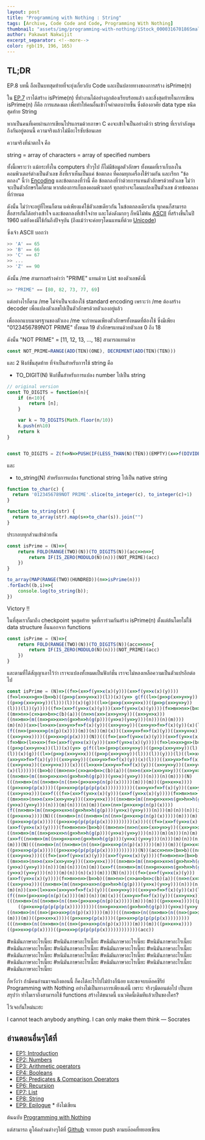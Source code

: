 ```yaml
---
layout: post
title: "Programming with Nothing : String"
tags: [Archive, Code Code and Code, Programming With Nothing]
thumbnail: "assets/img/programming-with-nothing/iStock_000031670186Small.jpg"
author: Pakawat Nakwijit
excerpt_separator: <!--more-->
color: rgb(19, 196, 165)
---
```


## TL;DR
EP.8 บทนี้ ถือเป็นบทสุดท้ายที่จะยุ่งเกี่ยวกับ Code และเป็นปลายทางของการสร้าง isPrime(n)

<!--more-->



ใน [EP.7](https://chameleontk.github.io/programming-with-nothing-vii) เราได้สร้าง isPrime(n) ที่ทำงานได้อย่างถูกต้องเรียบร้อยแล้ว และสิ่งสุดท้ายในการเขียน isPrime(n) ก็คือ การแสดงผล เพื่อทำให้คนอื่นเข้าใจคำตอบง่ายขึ้น ซึ่งต้องอาศัย data type ชนิดสุดท้าย
String

หากเป็นคนที่เคยผ่านการเขียนโปรแกรมด้วยภาษา C คงจะเข้าใจเป็นอย่างดีว่า string ที่เรากำลังพูดถึงกันอยู่ตอนนี้ ความจริงแล้วไม่มีอะไรซับซ้อนเลย

ความจริงที่น่าตกใจ คือ

<div class="blockquote">string = array of characters = array of specified numbers</div>

ทั้งนี้เพราะว่า แม้กระทั่งใน computers ทั่วๆไป ก็ไม่มีข้อมูลตัวอักษร ทั้งหมดที่เราเก็บลงในคอมพิวเตอร์ต่างเป็นตัวเลข สิ่งที่เราเห็นเป็นแค่ ข้อตกลง ที่คอมทุกเครื่องใช้ร่วมกัน และเรียก "ข้อตกลง" นี้ว่า [Encoding](http://en.wikipedia.org/wiki/Character_encoding) และข้อตกลงที่ว่านี้ คือ ข้อตกลงที่ว่าด้วยการแทนตัวอักษรด้วยตัวเลข ไม่ว่าจะเป็นตัวอักษรใดก็ตาม หากต้องการเก็บลงคอมพิวเตอร์ ทุกอย่างจะโดนแปลงเป็นตัวเลข ด้วยข้อตกลงที่กำหนด

ดังนั้น ไม่ว่าจะอยู่ที่ไหนก็ตาม แค่เพียงแค่ใช้ตัวเลขเดียวกัน ในข้อตกลงเดียวกัน ทุกคนก็สามารถสื่อสารกันได้อย่างเข้าใจ และข้อตกลงที่เข้าใจง่าย และโด่งดังมากๆ ก็หนีไม่พ้น [ASCII](http://en.wikipedia.org/wiki/ASCII) ที่สร้างขึ้นในปี 1960 แต่ยังคงมีใช้กันถึงปัจจุบัน (ถึงแม้ว่าจะค่อยๆโดนแทนที่ด้วย [Unicode](https://en.wikipedia.org/wiki/Unicode))

ซึ่งเจ้า ASCII บอกว่า
```js
>> 'A' == 65
>> 'B' == 66
>> 'C' == 67
>> ...
>> 'Z' == 90
```

ดังนั้น /me สามารถสร้างคำว่า "PRIME" แทนด้วย List ของตัวเลขดังนี้

```js
>> "PRIME" == [80, 82, 73, 77, 69]
```

แต่อย่างไรก็ตาม /me ไม่จำเป็นจะต้องใช้ standard encoding เพราะว่า /me ต้องสร้าง decoder เพื่อแปลงตัวเลขไปเป็นตัวอักษรด้วยตัวเองอยู่แล้ว

เพื่อออกแบบมาตรฐานของตัวเอง /me จะกำหนดเพียงตัวอักษรทั้งหมดที่ต้องใช้ ซึ่งมีเพียง "0123456789NOT PRIME" ทั้งหมด 19 ตัวอักษรแทนด้วยตัวเลข 0 ถึง 18

ดังนั้น "NOT PRIME" = [11, 12, 13, ..., 18] สามารถแทนด้วย

```js
const NOT_PRIME=RANGE(ADD(TEN)(ONE), DECREMENT(ADD(TEN)(TEN)))
```

และ 2 ฟังก์ชั่นสุดท้าย ที่จำเป็นสำหรับการใช้ string คือ

* TO_DIGIT(N) ฟังก์ชั่ันสำหรับการแปลง number ไปเป็น string

```js
// original version
const TO_DIGITS = function(n){
    if (n<10){
        return [n];
    } 

    var k = TO_DIGITS(Math.floor(n/10))
    k.push(n%10)
    return k
}


const TO_DIGITS = Z(f=>N=>PUSH(IF(LESS_THAN(N)(TEN))(EMPTY)(x=>f(DIVIDE(N)(TEN))(x)))(MODULO(N)(TEN)));
```

และ

* to_string(N) สำหรับการแปลง functional string ไปเป็น native string

```js
function to_char(c) {
  return '0123456789NOT PRIME'.slice(to_integer(c), to_integer(c)+1)
}

function to_string(str) {
  return to_array(str).map(s=>to_char(s)).join("")
}
```

ประกอบทุกส่วนเข้าด้วยกัน

```js
const isPrime = (N)=>{
    return FOLD(RANGE(TWO)(N))(TO_DIGITS(N))(acc=>n=>{
        return IF(IS_ZERO(MODULO(N)(n)))(NOT_PRIME)(acc)
    })
}

to_array(MAP(RANGE(TWO)(HUNDRED))(n=>isPrime(n)))
.forEach((b,i)=>{
    console.log(to_string(b));
})
```

Victory !!

ในที่สุดเราก็มาถึง checkpoint จุดสุดท้าย จุดที่เราร่วมกันสร้าง isPrime(n) ตั้งแต่ต้นโดยไม่ใช้ data structure อื่นนอกจาก functions

```js
const isPrime = (N)=>{
    return FOLD(RANGE(TWO)(N))(TO_DIGITS(N))(acc=>n=>{
        return IF(IS_ZERO(MODULO(N)(n)))(NOT_PRIME)(acc)
    })
}
```

และตามที่ได้สัญญาเอาไว้ว่า เราจะแปลงทั้งหมดเป็นฟังก์ชั่น เราจะไม่หลงเหลือความเป็นตัวแปรอีกต่อไป

```js
const isPrime = (N)=>((f=>(x=>f(y=>x(x)(y)))(x=>f(y=>x(x)(y))))
(f=>l=>x=>g=>(b=>b)((p=>p(x=>y=>x))(l))(x)(y=> g(f((l=>(p=>p(x=>y=>y))
((p=>p(x=>y=>y))(l)))(l))(x)(g))((l=>(p=>p(x=>y=>x))((p=>p(x=>y=>y))
(l)))(l))(y))))((f=>(x=>f(y=>x(x)(y)))(x=>f(y=>x(x)(y))))(f=>m=>n=>(b=>b)
((m=>n=>(c=>a=>b=>c(b)(a))((n=>n(x=>(x=>y=>y))((x=>y=>x)))
((n=>m=>(m((n=>p=>x=>n(g=>h=>h(g(p)))(y=>x)(y=>y)))(n)))(n)(m))))
(m)(n))(x=>(l=>x=>(x=>y=>f=>f(x)(y))((x=>y=>y))((x=>y=>f=>f(x)(y))(x)(l)))
(f((n=>(p=>x=>p(n(p)(x))))(m))(n))(m)(x))((x=>y=>f=>f(x)(y))((x=>y=>x))
((x=>y=>x))))((p=>x=>p(p(x))))(N))(((f=>(x=>f(y=>x(x)(y)))(x=>f(y=>x(x)(y))))
(f=>N=>(l=>x=>(f=>(x=>f(y=>x(x)(y)))(x=>f(y=>x(x)(y))))(f=>l=>x=>g=>(b=>b)
((p=>p(x=>y=>x))(l))(x)(y=> g(f((l=>(p=>p(x=>y=>y))((p=>p(x=>y=>y))(l)))
(l))(x)(g))((l=>(p=>p(x=>y=>x))((p=>p(x=>y=>y))(l)))(l))(y)))(l)((l=>x=>
(x=>y=>f=>f(x)(y))((x=>y=>y))((x=>y=>f=>f(x)(y))(x)(l)))((x=>y=>f=>f(x)(y))
((x=>y=>x))((x=>y=>x)))(x))((l=>x=>(x=>y=>f=>f(x)(y))((x=>y=>y))((x=>y=>f=>f(x)(y))
(x)(l)))))((b=>b)((m=>n=>(c=>a=>b=>c(b)(a))((n=>n(x=>(x=>y=>y))((x=>y=>x)))
((n=>m=>(m((n=>p=>x=>n(g=>h=>h(g(p)))(y=>x)(y=>y)))(n)))(n)(m))))(N)
(((n=>m=>(n((n=>m=>(n((n=>(p=>x=>p(n(p)(x)))))(m)))(m))((p=>x=>x))))
((p=>x=>p(p(x))))((p=>x=>p(p(p(p(p(x))))))))))((x=>y=>f=>f(x)(y))((x=>y=>x))
((x=>y=>x)))(x=>f(((f=>(x=>f(y=>x(x)(y)))(x=>f(y=>x(x)(y))))(f=>m=>n=>(b=>b)
((m=>n=>(n=>n(x=>(x=>y=>y))((x=>y=>x)))((n=>m=>(m((n=>p=>x=>n(g=>h=>h(g(p)))
(y=>x)(y=>y)))(n)))(m)(n)))(n)(m))(x=>(n=>(p=>x=>p(n(p)(x))))
(f((n=>m=>(m((n=>p=>x=>n(g=>h=>h(g(p)))(y=>x)(y=>y)))(n)))(m)(n))(n))(x))
((p=>x=>x))))(N)(((n=>m=>(n((n=>m=>(n((n=>(p=>x=>p(n(p)(x)))))(m)))(m))((p=>x=>x))))
((p=>x=>p(p(x))))((p=>x=>p(p(p(p(p(x))))))))))(x)))(((f=>(x=>f(y=>x(x)(y)))
(x=>f(y=>x(x)(y))))(f=>m=>n=>(b=>b)((m=>n=>(n=>n(x=>(x=>y=>y))((x=>y=>x)))
((n=>m=>(m((n=>p=>x=>n(g=>h=>h(g(p)))(y=>x)(y=>y)))(n)))(m)(n)))(n)(m))
(x=>f((n=>m=>(m((n=>p=>x=>n(g=>h=>h(g(p)))(y=>x)(y=>y)))(n)))(m)(n))(n)(x))
(m)))(N)(((n=>m=>(n((n=>m=>(n((n=>(p=>x=>p(n(p)(x)))))(m)))(m))((p=>x=>x))))
((p=>x=>p(p(x))))((p=>x=>p(p(p(p(p(x))))))))))))(N))(acc=>n=>(b=>b)((n=>n(x=>(x=>y=>y))
((x=>y=>x)))(((f=>(x=>f(y=>x(x)(y)))(x=>f(y=>x(x)(y))))(f=>m=>n=>(b=>b)
((m=>n=>(n=>n(x=>(x=>y=>y))((x=>y=>x)))((n=>m=>(m((n=>p=>x=>n(g=>h=>h(g(p)))
(y=>x)(y=>y)))(n)))(m)(n)))(n)(m))(x=>f((n=>m=>(m((n=>p=>x=>n(g=>h=>h(g(p)))
(y=>x)(y=>y)))(n)))(m)(n))(n)(x))(m)))(N)(n)))((f=>(x=>f(y=>x(x)(y)))
(x=>f(y=>x(x)(y))))(f=>m=>n=>(b=>b)((m=>n=>(c=>a=>b=>c(b)(a))((n=>n(x=>(x=>y=>y))
((x=>y=>x)))((n=>m=>(m((n=>p=>x=>n(g=>h=>h(g(p)))(y=>x)(y=>y)))(n)))(n)(m))))
(m)(n))(x=>(l=>x=>(x=>y=>f=>f(x)(y))((x=>y=>y))((x=>y=>f=>f(x)(y))(x)(l)))
(f((n=>(p=>x=>p(n(p)(x))))(m))(n))(m)(x))((x=>y=>f=>f(x)(y))((x=>y=>x))((x=>y=>x))))
(((n=>m=>(n((n=>m=>(n((n=>(p=>x=>p(n(p)(x)))))(m)))(m))((p=>x=>x))))((p=>x=>p(p(x))))
    ((p=>x=>p(p(p(p(p(x)))))))))((n=>p=>x=>n(g=>h=>h(g(p)))(y=>x)(y=>y))
((n=>m=>(n((n=>(p=>x=>p(n(p)(x)))))(m)))(((n=>m=>(n((n=>m=>(n((n=>(p=>x=>p(n(p)(x)))))
(m)))(m))((p=>x=>x))))((p=>x=>p(p(x))))((p=>x=>p(p(p(p(p(x)))))))))
(((n=>m=>(n((n=>m=>(n((n=>(p=>x=>p(n(p)(x)))))(m)))(m))((p=>x=>x))))
((p=>x=>p(p(x))))((p=>x=>p(p(p(p(p(x))))))))))))(acc))
```

<span class="tag-en">#หนิมันภาษาอะไรเนี๊ยะ</span> <span class="tag-en">#หนิมันภาษาอะไรเนี๊ยะ</span> <span class="tag-en">#หนิมันภาษาอะไรเนี๊ยะ</span> <span class="tag-en">#หนิมันภาษาอะไรเนี๊ยะ</span> <span class="tag-en">#หนิมันภาษาอะไรเนี๊ยะ</span> <span class="tag-en">#หนิมันภาษาอะไรเนี๊ยะ</span> <span class="tag-en">#หนิมันภาษาอะไรเนี๊ยะ</span> <span class="tag-en">#หนิมันภาษาอะไรเนี๊ยะ</span> <span class="tag-en">#หนิมันภาษาอะไรเนี๊ยะ</span> <span class="tag-en">#หนิมันภาษาอะไรเนี๊ยะ</span> <span class="tag-en">#หนิมันภาษาอะไรเนี๊ยะ</span> <span class="tag-en">#หนิมันภาษาอะไรเนี๊ยะ</span> <span class="tag-en">#หนิมันภาษาอะไรเนี๊ยะ</span> <span class="tag-en">#หนิมันภาษาอะไรเนี๊ยะ</span> <span class="tag-en">#หนิมันภาษาอะไรเนี๊ยะ</span> <span class="tag-en">#หนิมันภาษาอะไรเนี๊ยะ</span> <span class="tag-en">#หนิมันภาษาอะไรเนี๊ยะ</span>

ก็หวังว่า ถ้ามีคนอ่านมาจนถึงตอนนี้ ก็คงได้อะไรไปไม่บ้างก็น้อย และขอจบบล๊อคซีรีย์ Programming with Nothing อย่างไม่เป็นทางการเพียงแค่นี้ เพราะ จริงๆมีตอนต่อไป เป็นบทสรุปว่า ทำไมเราถึงสามารถใช้ functions สร้างได้ขนาดนี้ แนวคิดนี้เดิมทีแล้วเป็นของใคร?

ไว้เจอกันใหม่นะฮะ

<div class="blockquote">
I cannot teach anybody anything. I can only make them think
― Socrates</div>

## อ่านตอนอื่นๆได้ที่
* [EP1: Introduction](https://chameleontk.github.io/programming-with-nothing-i)
* [EP2: Numbers](https://chameleontk.github.io/programming-with-nothing-ii)
* [EP3: Arithmetic operators](https://chameleontk.github.io/programming-with-nothing-ii)
* [EP4: Booleans](https://chameleontk.github.io/programming-with-nothing-iv)
* [EP5: Predicates & Comparison Operators](https://chameleontk.github.io/programming-with-nothing-v)
* [EP6: Recursion](https://chameleontk.github.io/programming-with-nothing-vi)
* [EP7: List](https://chameleontk.github.io/programming-with-nothing-vii)
* [EP8: String](https://chameleontk.github.io/programming-with-nothing-viii)
* [EP9: Epilogue](https://chameleontk.github.io/programming-with-nothing-ix) * ยังไม่เขียน

ต้นฉบับ [Programming with Nothing](https://codon.com/programming-with-nothing)

แต่สามารถ ดูโค้ดส่วนต่างๆได้ที่ [Github](https://github.com/chameleonTK/programming-with-nothing-js) จะทยอย push ตามบล๊อคที่ทยอยเขียน